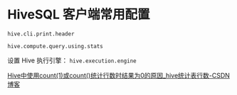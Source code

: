 # HiveSQL 客户端常用配置



`hive.cli.print.header`

`hive.compute.query.using.stats`


设置 Hive 执行引擎：
`hive.execution.engine`



[Hive中使用count(1)或count()统计行数时结果为0的原因\_hive统计表行数-CSDN博客](https://blog.csdn.net/TomAndersen/article/details/106560747)